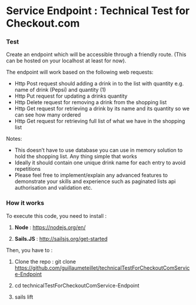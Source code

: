 # Service Endpoint : Technical Test for Checkout.com

### Test

Create an endpoint which will be accessible through a friendly route. (This can be hosted on your localhost at least for now). 
     
The endpoint will work based on the following web requests:
+ Http Post request should adding a drink in to the list with quantity e.g. name of drink (Pepsi) and quantity (1)
+ Http Put request for updating a drinks quantity
+ Http Delete request for removing a drink from the shopping list
+ Http Get request for retrieving a drink by its name and its quantity so we can see how many ordered
+ Http Get request for retrieving full list of what we have in the shopping list

Notes:
+ This doesn’t have to use database you can use in memory solution to hold the shopping list. Any thing simple that works
+ Ideally it should contain one unique drink name for each entry to avoid repetitions
+ Please feel free to implement/explain any advanced features to demonstrate your skills and experience such as paginated lists api authorisation and validation etc. 

### How it works

To execute this code, you need to install : 

1) **Node** : https://nodejs.org/en/

2) **Sails.JS** : http://sailsjs.org/get-started

Then, you have to :

1) Clone the repo : git clone https://github.com/guillaumeteillet/technicalTestForCheckoutComService-Endpoint

2) cd technicalTestForCheckoutComService-Endpoint

3) sails lift
